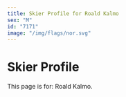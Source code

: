 ```yaml
---
title: Skier Profile for Roald Kalmo
sex: "M"
id: "7171"
image: "/img/flags/nor.svg" 
---
```


# Skier Profile

This page is for: Roald Kalmo.
    